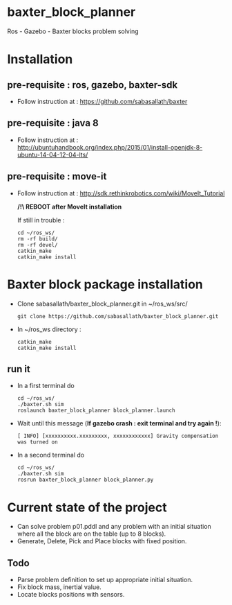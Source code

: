 # baxter_block_planner
Ros - Gazebo - Baxter blocks problem solving

# Installation

## pre-requisite : ros, gazebo, baxter-sdk

- Follow instruction at : https://github.com/sabasallath/baxter

## pre-requisite : java 8

- Follow instruction at : http://ubuntuhandbook.org/index.php/2015/01/install-openjdk-8-ubuntu-14-04-12-04-lts/

## pre-requisite : move-it

- Follow instruction at : http://sdk.rethinkrobotics.com/wiki/MoveIt_Tutorial

    **/!\ REBOOT after MoveIt installation**

    If still in trouble :

    ```
    cd ~/ros_ws/
    rm -rf build/
    rm -rf devel/
    catkin_make
    catkin_make install
    ```

# Baxter block package installation

- Clone sabasallath/baxter_block_planner.git in ~/ros_ws/src/

    ```
    git clone https://github.com/sabasallath/baxter_block_planner.git
    ```
    
- In ~/ros_ws directory :
    
    ```
    catkin_make
    catkin_make install
    ```

## run it

- In a first terminal do
    
    ```
    cd ~/ros_ws/
    ./baxter.sh sim
    roslaunch baxter_block_planner block_planner.launch
    ```

- Wait until this message (**If gazebo crash : exit terminal and try again !**):
    ```
    [ INFO] [xxxxxxxxxx.xxxxxxxxx, xxxxxxxxxxxx] Gravity compensation was turned on
    ```
    
- In a second terminal do

    ```
    cd ~/ros_ws/
    ./baxter.sh sim
    rosrun baxter_block_planner block_planner.py
    ```
    
# Current state of the project

- Can solve problem p01.pddl 
and any problem with an initial situation where all the block are on the table (up to 8 blocks).
- Generate, Delete, Pick and Place blocks with fixed position.

## Todo

- Parse problem definition to set up appropriate initial situation.
- Fix block mass, inertial value.
- Locate blocks positions with sensors.